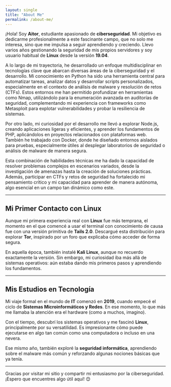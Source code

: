 ```yaml
---
layout: single
title: "About Me"
permalink: /about-me/
---
```


¡Hola! Soy **Aitor**, estudiante apasionado de **ciberseguridad**. Mi objetivo es dedicarme profesionalmente a este fascinante campo, que no solo me interesa, sino que me impulsa a seguir aprendiendo y creciendo. Llevo varios años gestionando la seguridad de mis propios servidores y soy usuario habitual de **Linux** desde la versión **19.04**.

A lo largo de mi trayectoria, he desarrollado un enfoque multidisciplinar en tecnologías clave que abarcan diversas áreas de la ciberseguridad y el desarrollo. Mi conocimiento en Python ha sido una herramienta central para automatizar tareas, analizar datos y desarrollar scripts personalizados, especialmente en el contexto de análisis de malware y resolución de retos (CTFs). Estos entornos me han permitido profundizar en herramientas como Nmap, utilizándolo para la enumeración avanzada en auditorías de seguridad, complementando mi experiencia con frameworks como Metasploit para explotar vulnerabilidades y probar la resiliencia de sistemas.

Por otro lado, mi curiosidad por el desarrollo me llevó a explorar Node.js, creando aplicaciones ligeras y eficientes, y aprender los fundamentos de PHP, aplicándolos en proyectos relacionados con plataformas web. También he trabajado con Docker, donde he diseñado entornos aislados para pruebas, especialmente útiles al desplegar laboratorios de seguridad o análisis de malware de manera segura.

Esta combinación de habilidades técnicas me ha dado la capacidad de resolver problemas complejos en escenarios variados, desde la investigación de amenazas hasta la creación de soluciones prácticas. Además, participar en CTFs y retos de seguridad ha fortalecido mi pensamiento crítico y mi capacidad para aprender de manera autónoma, algo esencial en un campo tan dinámico como este.

---

## Mi Primer Contacto con Linux

Aunque mi primera experiencia real con **Linux** fue más temprana, el momento en el que comencé a usar el terminal con conocimiento de causa fue con una versión primitiva de **Tails 2.0**. Descargué esta distribución para explorar **Tor**, inspirado por un foro que explicaba cómo acceder de forma segura.

En aquella época, también instalé **Kali Linux**, aunque no recuerdo exactamente la versión. Sin embargo, mi curiosidad iba más allá de sistemas operativos: aún estaba dando mis primeros pasos y aprendiendo los fundamentos.

---

## Mis Estudios en Tecnología

Mi viaje formal en el mundo de **IT** comenzó en **2019**, cuando empecé el ciclo de **Sistemas Microinformáticos y Redes**. En ese momento, lo que más me llamaba la atención era el hardware (como a muchos, imagino). 

Con el tiempo, descubrí los sistemas operativos y me fascinó **Linux**, principalmente por su versatilidad. Es impresionante cómo puede ejecutarse en algo tan común como una computadora o incluso en una nevera.

Ese mismo año, también exploré la **seguridad informática**, aprendiendo sobre el malware más común y reforzando algunas nociones básicas que ya tenía.

---

Gracias por visitar mi sitio y compartir mi entusiasmo por la ciberseguridad. ¡Espero que encuentres algo útil aquí! 😊
